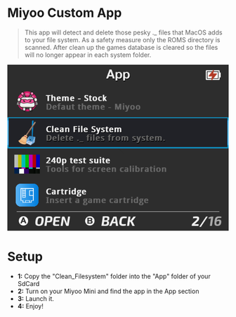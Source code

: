 # Miyoo Custom App

> This app will detect and delete those pesky ._ files that MacOS adds to your file system. As a safety measure only the ROMS directory is scanned. After clean up the games database is cleared so the files will no longer appear in each system folder.

<div align="center">

![app-screenshot](https://raw.githubusercontent.com/anieto/miyoo_mini_cleanfilesystem/main/screenshot.png)

</div>

# Setup
- **1:** Copy the "Clean_Filesystem" folder into the "App" folder of your SdCard
- **2:** Turn on your Miyoo Mini and find the app in the App section
- **3:** Launch it.
- **4:** Enjoy!